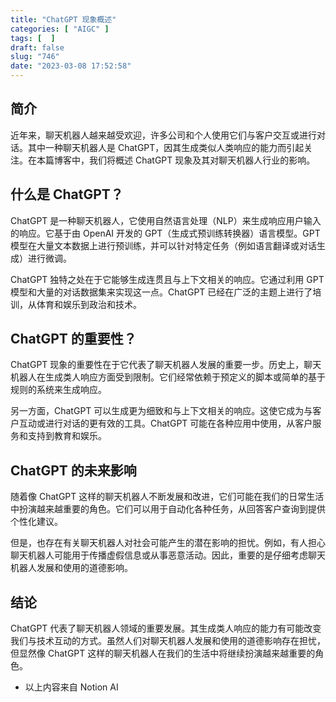 ```yaml
---
title: "ChatGPT 现象概述"
categories: [ "AIGC" ]
tags: [  ]
draft: false
slug: "746"
date: "2023-03-08 17:52:58"
---
```


## 简介

近年来，聊天机器人越来越受欢迎，许多公司和个人使用它们与客户交互或进行对话。其中一种聊天机器人是 ChatGPT，因其生成类似人类响应的能力而引起关注。在本篇博客中，我们将概述 ChatGPT 现象及其对聊天机器人行业的影响。

## 什么是 ChatGPT？

ChatGPT 是一种聊天机器人，它使用自然语言处理（NLP）来生成响应用户输入的响应。它基于由 OpenAI 开发的 GPT（生成式预训练转换器）语言模型。GPT 模型在大量文本数据上进行预训练，并可以针对特定任务（例如语言翻译或对话生成）进行微调。

ChatGPT 独特之处在于它能够生成连贯且与上下文相关的响应。它通过利用 GPT 模型和大量的对话数据集来实现这一点。ChatGPT 已经在广泛的主题上进行了培训，从体育和娱乐到政治和技术。

## ChatGPT 的重要性？

ChatGPT 现象的重要性在于它代表了聊天机器人发展的重要一步。历史上，聊天机器人在生成类人响应方面受到限制。它们经常依赖于预定义的脚本或简单的基于规则的系统来生成响应。

另一方面，ChatGPT 可以生成更为细致和与上下文相关的响应。这使它成为与客户互动或进行对话的更有效的工具。ChatGPT 可能在各种应用中使用，从客户服务和支持到教育和娱乐。

## ChatGPT 的未来影响

随着像 ChatGPT 这样的聊天机器人不断发展和改进，它们可能在我们的日常生活中扮演越来越重要的角色。它们可以用于自动化各种任务，从回答客户查询到提供个性化建议。

但是，也存在有关聊天机器人对社会可能产生的潜在影响的担忧。例如，有人担心聊天机器人可能用于传播虚假信息或从事恶意活动。因此，重要的是仔细考虑聊天机器人发展和使用的道德影响。

## 结论

ChatGPT 代表了聊天机器人领域的重要发展。其生成类人响应的能力有可能改变我们与技术互动的方式。虽然人们对聊天机器人发展和使用的道德影响存在担忧，但显然像 ChatGPT 这样的聊天机器人在我们的生活中将继续扮演越来越重要的角色。

* 以上内容来自 Notion AI

